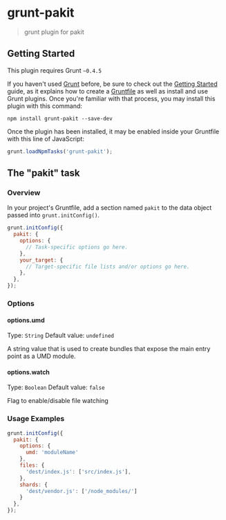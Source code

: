 # grunt-pakit

> grunt plugin for pakit

## Getting Started
This plugin requires Grunt `~0.4.5`

If you haven't used [Grunt](http://gruntjs.com/) before, be sure to check out the [Getting Started](http://gruntjs.com/getting-started) guide, as it explains how to create a [Gruntfile](http://gruntjs.com/sample-gruntfile) as well as install and use Grunt plugins. Once you're familiar with that process, you may install this plugin with this command:

```shell
npm install grunt-pakit --save-dev
```

Once the plugin has been installed, it may be enabled inside your Gruntfile with this line of JavaScript:

```js
grunt.loadNpmTasks('grunt-pakit');
```

## The "pakit" task

### Overview
In your project's Gruntfile, add a section named `pakit` to the data object passed into `grunt.initConfig()`.

```js
grunt.initConfig({
  pakit: {
    options: {
      // Task-specific options go here.
    },
    your_target: {
      // Target-specific file lists and/or options go here.
    },
  },
});
```

### Options

#### options.umd
Type: `String`
Default value: `undefined`

A string value that is used to create bundles that expose the main entry point as a UMD module.

#### options.watch
Type: `Boolean`
Default value: `false`

Flag to enable/disable file watching

### Usage Examples

```js
grunt.initConfig({
  pakit: {
    options: {
      umd: 'moduleName'
    },
    files: {
      'dest/index.js': ['src/index.js'],
    },
    shards: {
      'dest/vendor.js': ['/node_modules/']
    }
  },
});
```
